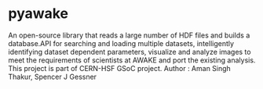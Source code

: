 # pyawake
An open-source library that reads a large number of HDF files and builds a database.API for searching and loading multiple datasets, intelligently identifying dataset dependent parameters, visualize and analyze images to meet the requirements of scientists at AWAKE and port the existing analysis. This project is part of CERN-HSF GSoC project. Author : Aman Singh Thakur, Spencer J Gessner
